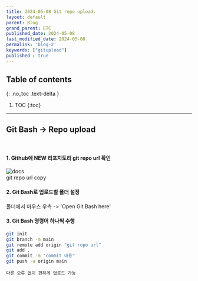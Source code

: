```yaml
---
title: 2024-05-08 Git repo upload.
layout: default
parent: Blog
grand_parent: ETC
published_date: 2024-05-08
last_modified_date: 2024-05-08
permalink: 'blog-2'
keywords: ["gitupload"]
published : true
---
```

## Table of contents
{: .no_toc .text-delta }

1. TOC
{:toc}
---
## Git Bash -> Repo upload
<br>

#### 1. Github에 NEW 리포지토리 git repo url 확인

![docs](https://pozuhtuhv.github.io/img/blog-2.1.png)<br>
git repo url copy<br>

#### 2. Git Bash로 업로드할 폴더 설정

폴더에서 마우스 우측 -> 'Open Git Bash here'<br>

#### 3. Git Bash 명령어 하나씩 수행
```bash
git init
git branch -m main
git remote add origin "git ropo url"
git add .
git commit -m "commit 내용"
git push -u origin main
```

`다른 오류 없이 편하게 업로드 가능`